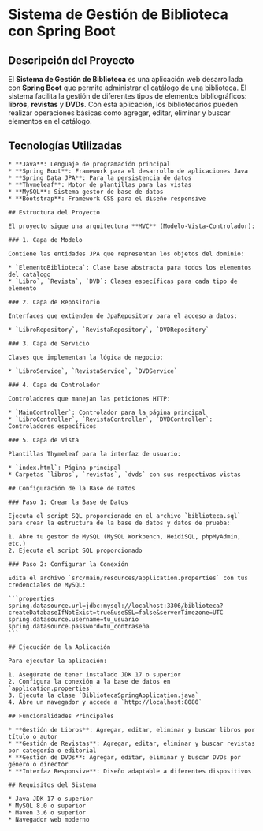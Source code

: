 # Sistema de Gestión de Biblioteca con Spring Boot

## Descripción del Proyecto

El **Sistema de Gestión de Biblioteca** es una aplicación web desarrollada con **Spring Boot** que permite administrar el catálogo de una biblioteca. El sistema facilita la gestión de diferentes tipos de elementos bibliográficos: **libros**, **revistas** y **DVDs**. Con esta aplicación, los bibliotecarios pueden realizar operaciones básicas como agregar, editar, eliminar y buscar elementos en el catálogo.

## Tecnologías Utilizadas
~~~~
* **Java**: Lenguaje de programación principal
* **Spring Boot**: Framework para el desarrollo de aplicaciones Java
* **Spring Data JPA**: Para la persistencia de datos
* **Thymeleaf**: Motor de plantillas para las vistas
* **MySQL**: Sistema gestor de base de datos
* **Bootstrap**: Framework CSS para el diseño responsive

## Estructura del Proyecto

El proyecto sigue una arquitectura **MVC** (Modelo-Vista-Controlador):

### 1. Capa de Modelo

Contiene las entidades JPA que representan los objetos del dominio:

* `ElementoBiblioteca`: Clase base abstracta para todos los elementos del catálogo
* `Libro`, `Revista`, `DVD`: Clases específicas para cada tipo de elemento

### 2. Capa de Repositorio

Interfaces que extienden de JpaRepository para el acceso a datos:

* `LibroRepository`, `RevistaRepository`, `DVDRepository`

### 3. Capa de Servicio

Clases que implementan la lógica de negocio:

* `LibroService`, `RevistaService`, `DVDService`

### 4. Capa de Controlador

Controladores que manejan las peticiones HTTP:

* `MainController`: Controlador para la página principal
* `LibroController`, `RevistaController`, `DVDController`: Controladores específicos

### 5. Capa de Vista

Plantillas Thymeleaf para la interfaz de usuario:

* `index.html`: Página principal
* Carpetas `libros`, `revistas`, `dvds` con sus respectivas vistas

## Configuración de la Base de Datos

### Paso 1: Crear la Base de Datos

Ejecuta el script SQL proporcionado en el archivo `biblioteca.sql` para crear la estructura de la base de datos y datos de prueba:

1. Abre tu gestor de MySQL (MySQL Workbench, HeidiSQL, phpMyAdmin, etc.)
2. Ejecuta el script SQL proporcionado

### Paso 2: Configurar la Conexión

Edita el archivo `src/main/resources/application.properties` con tus credenciales de MySQL:

```properties
spring.datasource.url=jdbc:mysql://localhost:3306/biblioteca?createDatabaseIfNotExist=true&useSSL=false&serverTimezone=UTC
spring.datasource.username=tu_usuario
spring.datasource.password=tu_contraseña
```

## Ejecución de la Aplicación

Para ejecutar la aplicación:

1. Asegúrate de tener instalado JDK 17 o superior
2. Configura la conexión a la base de datos en `application.properties`
3. Ejecuta la clase `BibliotecaSpringApplication.java`
4. Abre un navegador y accede a `http://localhost:8080`

## Funcionalidades Principales

* **Gestión de Libros**: Agregar, editar, eliminar y buscar libros por título o autor
* **Gestión de Revistas**: Agregar, editar, eliminar y buscar revistas por categoría o editorial
* **Gestión de DVDs**: Agregar, editar, eliminar y buscar DVDs por género o director
* **Interfaz Responsive**: Diseño adaptable a diferentes dispositivos

## Requisitos del Sistema

* Java JDK 17 o superior
* MySQL 8.0 o superior
* Maven 3.6 o superior
* Navegador web moderno
